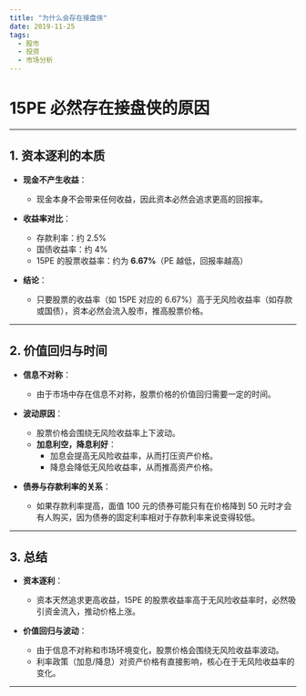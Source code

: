 ```yaml
---
title: "为什么会存在接盘侠"
date: 2019-11-25
tags:
  - 股市
  - 投资
  - 市场分析
---
```


# 15PE 必然存在接盘侠的原因

---

## **1. 资本逐利的本质**

- **现金不产生收益**：
  - 现金本身不会带来任何收益，因此资本必然会追求更高的回报率。
  
- **收益率对比**：
  - 存款利率：约 2.5%
  - 国债收益率：约 4%
  - 15PE 的股票收益率：约为 **6.67%**（PE 越低，回报率越高）

- **结论**：
  - 只要股票的收益率（如 15PE 对应的 6.67%）高于无风险收益率（如存款或国债），资本必然会流入股市，推高股票价格。

---

## **2. 价值回归与时间**

- **信息不对称**：
  - 由于市场中存在信息不对称，股票价格的价值回归需要一定的时间。
  
- **波动原因**：
  - 股票价格会围绕无风险收益率上下波动。
  - **加息利空，降息利好**：
    - 加息会提高无风险收益率，从而打压资产价格。
    - 降息会降低无风险收益率，从而推高资产价格。

- **债券与存款利率的关系**：
  - 如果存款利率提高，面值 100 元的债券可能只有在价格降到 50 元时才会有人购买，因为债券的固定利率相对于存款利率来说变得较低。

---

## **3. 总结**

- **资本逐利**：
  - 资本天然追求更高收益，15PE 的股票收益率高于无风险收益率时，必然吸引资金流入，推动价格上涨。
  
- **价值回归与波动**：
  - 由于信息不对称和市场环境变化，股票价格会围绕无风险收益率波动。
  - 利率政策（加息/降息）对资产价格有直接影响，核心在于无风险收益率的变化。

---
